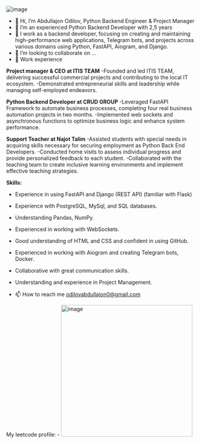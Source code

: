 ![image](https://github.com/user-attachments/assets/ee634a8d-69f0-42e6-9058-6c4ce9618f89)

- 👋 Hi, I’m Abdullajon Odilov, Python Backend Engineer & Project Manager
- 👀 I’m an experienced Python Backend Developer with 2,5 years
- 🌱 I work as a backend developer, focusing on creating and maintaining high-performance web applications, Telegram bots, and projects across various domains using Python, FastAPI, Aiogram, and Django.
- 💞️ I’m looking to collaborate on ...
- 💼 Work experience 

**Project manager & CEO at ITIS TEAM**
-Founded and led ITIS TEAM, delivering successful commercial projects and contributing to the
local IT ecosystem.
-Demonstrated entrepreneurial skills and leadership while managing self-employed endeavors.

**Python Backend Developer at CRUD GROUP**
-Leveraged FastAPI Framework to automate business processes, completing four real business
automation projects in two months.
-Implemented web sockets and asynchronous functions to optimize business logic and enhance system performance.

**Support Teacher at Najot Talim**
-Assisted students with special needs in acquiring skills necessary for securing employment as Python Back End Developers.
-Conducted home visits to assess individual progress and provide personalized feedback to each student.
-Collaborated with the teaching team to create inclusive learning environments and implement effective teaching strategies.

**Skills:**
- Experience in using FastAPI and Django REST API (familiar with Flask)
- Experience with PostgreSQL, MySql, and SQL databases.
- Understanding Pandas, NumPy.
- Experienced in working with WebSockets.
- Good understanding of HTML and CSS and confident in using GitHub.
- Experienced in working with Aiogram and creating Telegram bots, Docker.
- Collaborative with great communication skills.
- Understanding and experience in Project Management.


- 📫 How to reach me odilovabdullajon0@gmail.com

My leetcode profile: - <img width="350" alt="image" src="https://github.com/user-attachments/assets/49b8d909-8980-41e2-bd76-b967c8f8c4b2">



<!---
AbdullajonOdilov/AbdullajonOdilov is a ✨ special ✨ repository because its `README.md` (this file) appears on your GitHub profile.
You can click the Preview link to take a look at your changes.
--->
